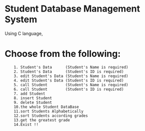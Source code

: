# Student Database Management System

Using C language,  
  
# Choose from the following:
        1. Student's Data      (Student's Name is required)
        2. Student's Data      (Student's ID is required)
        3. edit Student's Data (Student's Name is required)
        4. edit Student's Data (Student's ID is required)
        5. call Student        (Student's Name is required)
        6. call Student        (Student's ID is required)
        7. add Student
        8. insert Student
        9. delete Student
        10.the whole Student DataBase
        11.sort Students Alphabetically
        12.sort Students according grades
        13.get the greatest grade
        14.Exist !!
        
        

